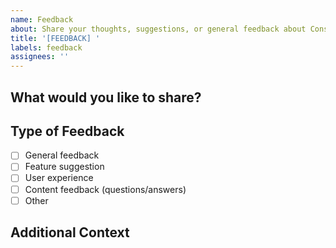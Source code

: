 ```yaml
---
name: Feedback
about: Share your thoughts, suggestions, or general feedback about Constitution Compass
title: '[FEEDBACK] '
labels: feedback
assignees: ''
---
```


## What would you like to share?

<!-- Please describe your feedback, suggestions, or thoughts about the app -->

## Type of Feedback
<!-- Check all that apply -->
- [ ] General feedback
- [ ] Feature suggestion
- [ ] User experience
- [ ] Content feedback (questions/answers)
- [ ] Other

## Additional Context
<!-- Add any other context, screenshots, or examples that might help -->

